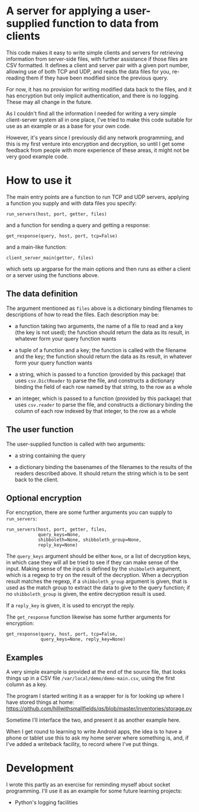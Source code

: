 A server for applying a user-supplied function to data from clients
===================================================================

This code makes it easy to write simple clients and servers for
retrieving information from server-side files, with further assistance
if those files are CSV formatted.  It defines a client and server pair
with a given port number, allowing use of both TCP and UDP, and reads
the data files for you, re-reading them if they have been modified
since the previous query.

For now, it has no provision for writing modified data back to the
files, and it has encryption but only implicit authentication, and
there is no logging.  These may all change in the future.

As I couldn't find all the information I needed for writing a very
simple client-server system all in one place, I've tried to make this
code suitable for use as an example or as a base for your own code.

However, it's years since I previously did any network programming,
and this is my first venture into encryption and decryption, so until
I get some feedback from people with more experience of these areas,
it might not be very good example code.

How to use it
=============

The main entry points are a function to run TCP and UDP servers,
applying a function you supply and with data files you specify:

    run_servers(host, port, getter, files)

and a function for sending a query and getting a response:

    get_response(query, host, port, tcp=False)

and a main-like function:

    client_server_main(getter, files)

which sets up argparse for the main options and then runs as either a
client or a server using the functions above.

The data definition
-------------------

The argument mentioned as `files` above is a dictionary binding
filenames to descriptions of how to read the files.  Each description
may be:

 * a function taking two arguments, the name of a file to read and a
   key (the key is not used); the function should return the data as
   its result, in whatever form your query function wants

 * a tuple of a function and a key; the function is called with the
   filename and the key; the function should return the data as
   its result, in whatever form your query function wants

 * a string, which is passed to a function (provided by this package)
   that uses `csv.DictReader` to parse the file, and constructs a
   dictionary binding the field of each row named by that string, to
   the row as a whole

 * an integer, which is passed to a function (provided by this
   package) that uses `csv.reader` to parse the file, and constructs a
   dictionary binding the column of each row indexed by that integer,
   to the row as a whole

The user function
-----------------

The user-supplied function is called with two arguments:

 * a string containing the query

 * a dictionary binding the basenames of the filenames to the results
   of the readers described above.  It should return the string which
   is to be sent back to the client.

Optional encryption
-------------------

For encryption, there are some further arguments you can supply to
`run_servers`:

    run_servers(host, port, getter, files,
                query_keys=None,
                shibboleth=None, shibboleth_group=None,
                reply_key=None)

The `query_keys` argument should be either `None`, or a list of
decryption keys, in which case they will all be tried to see if they
can make sense of the input.  Making sense of the input is defined by
the `shibboleth` argument, which is a regexp to try on the result of
the decryption.  When a decryption result matches the regexp, if a
`shibboleth_group` argument is given, that is used as the match group
to extract the data to give to the query function; if no
`shibboleth_group` is given, the entire decryption result is used.

If a `reply_key` is given, it is used to encrypt the reply.

The `get_response` function likewise has some further arguments for
encryption:

    get_response(query, host, port, tcp=False,
                 query_keys=None, reply_key=None)

Examples
--------

A very simple example is provided at the end of the source file, that
looks things up in a CSV file `/var/local/demo/demo-main.csv`, using
the first column as a key.

The program I started writing it as a wrapper for is for looking up
where I have stored things at home:
https://github.com/hillwithsmallfields/qs/blob/master/inventories/storage.py

Sometime I'll interface the two, and present it as another example
here.

When I get round to learning to write Android apps, the idea is to
have a phone or tablet use this to ask my home server where something
is, and, if I've added a writeback facility, to record where I've put
things.

Development
===========

I wrote this partly as an exercise for reminding myself about socket
programming.  I'll use it as an example for some future learning
projects:

 * Python's logging facilities
